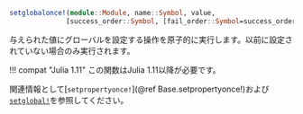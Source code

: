```julia
setglobalonce!(module::Module, name::Symbol, value,
              [success_order::Symbol, [fail_order::Symbol=success_order]) -> success::Bool
```

与えられた値にグローバルを設定する操作を原子的に実行します。以前に設定されていない場合のみ実行されます。

!!! compat "Julia 1.11"
    この関数はJulia 1.11以降が必要です。


関連情報として[`setpropertyonce!`](@ref Base.setpropertyonce!)および[`setglobal!`](@ref)を参照してください。
